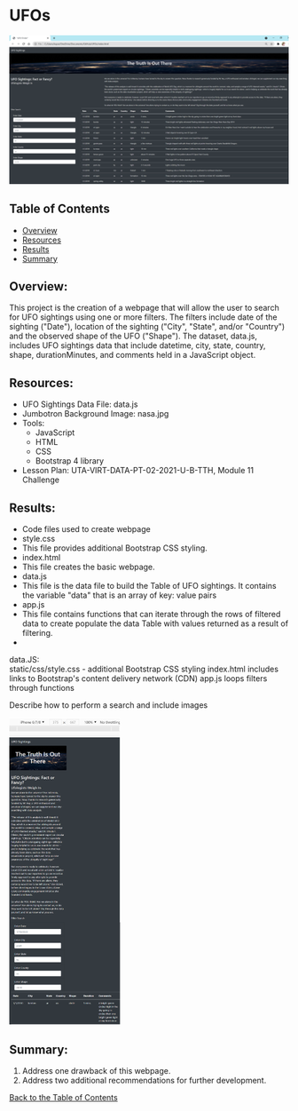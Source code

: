 # UFOs

<p align="center">
  <img src="static/images/UFO_Homepage.png" width="1000">
</p>


## Table of Contents
* [Overview](https://github.com/rkaysen63/UFOs/blob/master/README.md#overview)
* [Resources](https://github.com/rkaysen63/UFOs/blob/master/README.md#resources)
* [Results](https://github.com/rkaysen63/UFOs/blob/master/README.md#results)
* [Summary](https://github.com/rkaysen63/UFOs/blob/master/README.md#summary)

## Overview:
This project is the creation of a webpage that will allow the user to search for UFO sightings using one or more filters.  The filters include date of the sighting ("Date"), location of the sighting ("City", "State", and/or "Country") and the observed shape of the UFO ("Shape").  The dataset, data.js, includes UFO sightings data that include datetime, city, state, country, shape, durationMinutes, and comments held in a JavaScript object.

## Resources:

* UFO Sightings Data File: data.js
* Jumbotron Background Image: nasa.jpg
* Tools: 
  * JavaScript
  * HTML
  * CSS
  * Bootstrap 4 library  
* Lesson Plan: UTA-VIRT-DATA-PT-02-2021-U-B-TTH, Module 11 Challenge

## Results:

* Code files used to create webpage
* style.css
* This file provides additional Bootstrap CSS styling.
* index.html
* This file creates the basic webpage.
* data.js
* This file is the data file to build the Table of UFO sightings.  It contains the variable "data" that is an array of key: value pairs
* app.js
* This file contains functions that can iterate through the rows of filtered data to create populate the data Table with values returned as a result of filtering.
* 
data.JS:  
static/css/style.css - additional Bootstrap CSS styling
index.html
includes links to Bootstrap's content delivery network (CDN)
app.js loops filters through functions

Describe how to perform a search and include images



<p align="left">
  <img src="static/images/UFO_Mobile.png" width="200">
</p>

## Summary:

1. Address one drawback of this webpage.
2. Address two additional recommendations for further development.

[Back to the Table of Contents](https://github.com/rkaysen63/UFOs/blob/master/README.md#table-of-contents)

